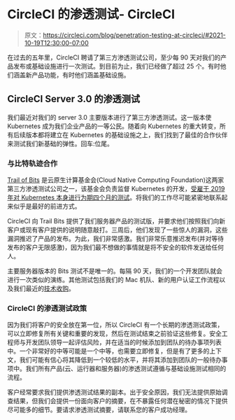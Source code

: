 # CircleCI 的渗透测试- CircleCI

> 原文：<https://circleci.com/blog/penetration-testing-at-circleci/#2021-10-19T12:30:00-07:00>

在过去的五年里，CircleCI 聘请了第三方渗透测试公司，至少每 90 天对我们的产品发布或基础设施进行一次测试。到目前为止，我们已经做了超过 25 个。有时他们涵盖新产品功能，有时他们涵盖基础设施。

## CircleCI Server 3.0 的渗透测试

我们最近对我们的 server 3.0 主要版本进行了第三方渗透测试。这一版本使 Kubernetes 成为我们企业产品的一等公民。随着向 Kubernetes 的重大转变，所有后续版本都将建立在 Kubernetes 的基础设施之上，我们找到了最佳的合作伙伴来测试我们新基础的弹性。回车:位尾。

### 与比特轨迹合作

[Trail of Bits](https://github.com/trailofbits/publications) 是云原生计算基金会(Cloud Native Computing Foundation)这两家第三方渗透测试公司之一，该基金会负责监督 Kubernetes 的开发，[受雇于 2019 年对 Kubernetes 本身进行为期四个月的测试](https://www.cncf.io/blog/2019/08/06/open-sourcing-the-kubernetes-security-audit/)。将我们的工作尽可能紧密地联系起来似乎是最好的前进方式。

CircleCI 向 Trail Bits 提供了我们服务器产品的测试版，并要求他们按照我们向新客户或现有客户提供的说明随意敲打。三周后，他们发现了一些惊人的漏洞，这些漏洞推迟了产品的发布。为此，我们非常感激。我们非常乐意推迟发布(并对等待发布的客户无限感激)，因为我们最不想做的事情就是将不安全的软件发送给任何人。

主要服务器版本的 Bits 测试不是唯一的。每隔 90 天，我们的一个开发团队就会进行一次类似的演练。其他测试包括我们的 Mac 机队、新的用户认证工作流程以及我们最近的[技术收购](https://circleci.com/blog/vamp-and-circleci/)。

### CircleCI 的渗透测试政策

因为我们将客户的安全放在第一位，所以 CircleCI 有一个长期的渗透测试政策，可以立即修复所有关键和重要的发现，然后在测试结束之前验证这些修复。安全工程师与开发团队领导一起评估风险，并在适当的时候添加到团队的待办事项列表中。一个非常好的中等可能是一个中等，也需要立即修复，但是有了更多的上下文，我们可能有信心将其降低到一个较低的水平，并将其添加到团队的一般待办事项中。我们所有产品(云、运行器和服务器)的渗透测试遵循与基础设施测试相同的流程。

客户经常要求我们提供渗透测试结果的副本。出于安全原因，我们无法提供原始调查结果，但我们会提供一份面向客户的摘要，在不暴露任何潜在秘密的情况下提供尽可能多的细节。要请求渗透测试摘要，请联系您的客户成功经理。